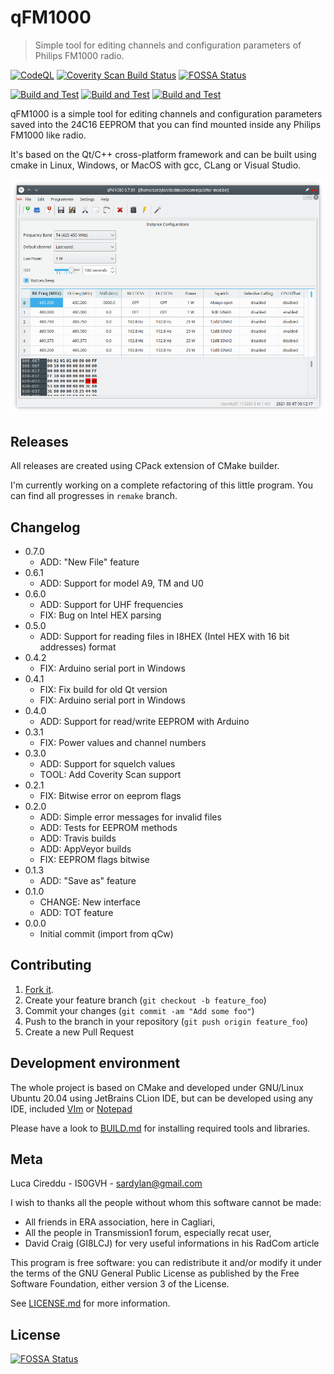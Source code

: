 # qFM1000

> Simple tool for editing channels and configuration parameters of Philips FM1000 radio.

[![CodeQL](https://github.com/sardylan/qfm1000/actions/workflows/codeql-analysis.yml/badge.svg?branch=master)](https://github.com/sardylan/qfm1000/actions/workflows/codeql-analysis.yml)
[![Coverity Scan Build Status](https://scan.coverity.com/projects/13866/badge.svg)](https://scan.coverity.com/projects/sardylan-qfm1000)
[![FOSSA Status](https://app.fossa.com/api/projects/git%2Bgithub.com%2Fsardylan%2Fqfm1000.svg?type=shield)](https://app.fossa.com/projects/git%2Bgithub.com%2Fsardylan%2Fqfm1000?ref=badge_shield)

[![Build and Test](https://github.com/sardylan/qfm1000/actions/workflows/build-and-tests-linux.yml/badge.svg)](https://github.com/sardylan/qfm1000/actions/workflows/build-and-tests-linux.yml)
[![Build and Test](https://github.com/sardylan/qfm1000/actions/workflows/build-and-tests-windows.yml/badge.svg)](https://github.com/sardylan/qfm1000/actions/workflows/build-and-tests-windows.yml)
[![Build and Test](https://github.com/sardylan/qfm1000/actions/workflows/build-and-tests-macos.yml/badge.svg)](https://github.com/sardylan/qfm1000/actions/workflows/build-and-tests-macos.yml)

qFM1000 is a simple tool for editing channels and configuration parameters saved into the 24C16 EEPROM that
you can find mounted inside any Philips FM1000 like radio.

It's based on the Qt/C++ cross-platform framework and can be built using cmake in Linux, Windows, or MacOS with gcc,
CLang or Visual Studio.

![qFm1000](doc/img/window_main_00.png)

## Releases

All releases are created using CPack extension of CMake builder.

I'm currently working on a complete refactoring of this little program. You can find all progresses in `remake` branch.

## Changelog


* 0.7.0
    * ADD: "New File" feature
* 0.6.1
    * ADD: Support for model A9, TM and U0
* 0.6.0
    * ADD: Support for UHF frequencies
    * FIX: Bug on Intel HEX parsing
* 0.5.0
    * ADD: Support for reading files in I8HEX (Intel HEX with 16 bit addresses) format
* 0.4.2
    * FIX: Arduino serial port in Windows
* 0.4.1
    * FIX: Fix build for old Qt version
    * FIX: Arduino serial port in Windows
* 0.4.0
    * ADD: Support for read/write EEPROM with Arduino
* 0.3.1
    * FIX: Power values and channel numbers
* 0.3.0
    * ADD: Support for squelch values
    * TOOL: Add Coverity Scan support
* 0.2.1
    * FIX: Bitwise error on eeprom flags
* 0.2.0
    * ADD: Simple error messages for invalid files
    * ADD: Tests for EEPROM methods
    * ADD: Travis builds
    * ADD: AppVeyor builds
    * FIX: EEPROM flags bitwise
* 0.1.3
    * ADD: "Save as" feature
* 0.1.0
    * CHANGE: New interface
    * ADD: TOT feature
* 0.0.0
    * Initial commit (import from qCw)

## Contributing

1. [Fork it](<https://github.com/sardylan/qfm1000/fork>).
2. Create your feature branch (`git checkout -b feature_foo`)
3. Commit your changes (`git commit -am "Add some foo"`)
4. Push to the branch in your repository (`git push origin feature_foo`)
5. Create a new Pull Request

## Development environment

The whole project is based on CMake and developed under GNU/Linux Ubuntu 20.04 using JetBrains CLion IDE, but can be
developed using any IDE, included [VIm](https://en.wikipedia.org/wiki/Vim_(text_editor))
or [Notepad](https://en.wikipedia.org/wiki/Microsoft_Notepad)

Please have a look to [BUILD.md](BUILD.md) for installing required tools and libraries.

## Meta

Luca Cireddu - IS0GVH - sardylan@gmail.com

I wish to thanks all the people without whom this software cannot be made:

- All friends in ERA association, here in Cagliari,
- All the people in Transmission1 forum, especially recat user,
- David Craig (GI8LCJ) for very useful informations in his RadCom article

This program is free software: you can redistribute it and/or modify it under the terms of the GNU General Public
License as published by the Free Software Foundation, either version 3 of the License.

See [LICENSE.md](LICENSE.md) for more information.


## License
[![FOSSA Status](https://app.fossa.com/api/projects/git%2Bgithub.com%2Fsardylan%2Fqfm1000.svg?type=large)](https://app.fossa.com/projects/git%2Bgithub.com%2Fsardylan%2Fqfm1000?ref=badge_large)